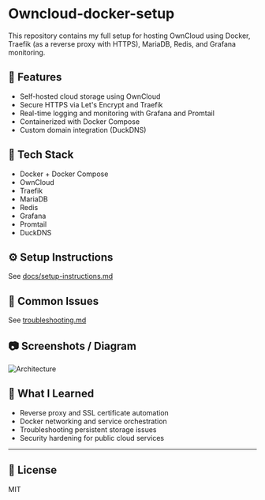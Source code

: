 # Owncloud-docker-setup


This repository contains my full setup for hosting OwnCloud using Docker, Traefik (as a reverse proxy with HTTPS), MariaDB, Redis, and Grafana monitoring.

## 🚀 Features

- Self-hosted cloud storage using OwnCloud
- Secure HTTPS via Let's Encrypt and Traefik
- Real-time logging and monitoring with Grafana and Promtail
- Containerized with Docker Compose
- Custom domain integration (DuckDNS)

## 🧱 Tech Stack

- Docker + Docker Compose
- OwnCloud
- Traefik
- MariaDB
- Redis
- Grafana
- Promtail
- DuckDNS

## ⚙️ Setup Instructions

See [docs/setup-instructions.md](docs/setup-instructions.md)

## 🐛 Common Issues

See [troubleshooting.md](troubleshooting.md)

## 📷 Screenshots / Diagram

![Architecture](docs/architecture.png)

## 🧠 What I Learned

- Reverse proxy and SSL certificate automation
- Docker networking and service orchestration
- Troubleshooting persistent storage issues
- Security hardening for public cloud services

---

## 📜 License

MIT

